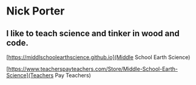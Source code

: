 # Nick Porter

## I like to teach science and tinker in wood and code.

[https://middlschoolearthscience.github.io](Middle School Earth Science)

[https://www.teacherspayteachers.com/Store/Middle-School-Earth-Science](Teachers Pay Teachers)
